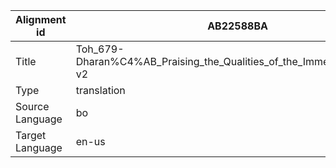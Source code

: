 |Alignment id | AB22588BA
| --- | --- 
|Title | Toh_679-Dharan%C4%AB_Praising_the_Qualities_of_the_Immeasurable_One-v2 
|Type | translation
|Source Language | bo
|Target Language | en-us